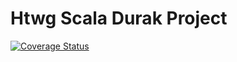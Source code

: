 # Htwg Scala Durak Project

[![Coverage Status](https://coveralls.io/repos/github/grusel-opi/de.htwg.se.durak/badge.svg?branch=workingGame)](https://coveralls.io/github/grusel-opi/de.htwg.se.durak?branch=workingGame&service=github)
